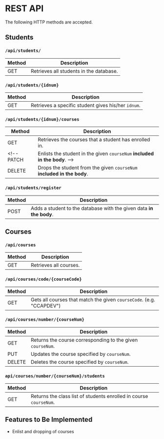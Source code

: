 # REST API

The following HTTP methods are accepted.

## Students

### ```/api/students/```

Method | Description
--- | ---
GET | Retrieves all students in the database.

### ```/api/students/{idnum}```

Method | Description
--- | ---
GET | Retrieves a specific student gives his/her ```idnum```.

### ```/api/students/{idnum}/courses```

Method | Description
--- | ---
GET | Retrieves the courses that a student has enrolled in.
<!-- PATCH | Enlists the student in the given ```courseNum``` **included in the body**. -->
DELETE | Drops the student from the given ```courseNum``` **included in the body**.

### ```/api/students/register```

Method | Description
--- | ---
POST | Adds a student to the database with the given data **in the body**.

## Courses

### ```/api/courses```

Method | Description
--- | ---
GET | Retrieves all courses.

### ```/api/courses/code/{courseCode}```

Method | Description
--- | ---
GET | Gets all courses that match the given ```courseCode```. (e.g. "CCAPDEV")

### ```/api/courses/number/{courseNum}```

Method | Description
--- | ---
GET | Returns the course corresponding to the given ```courseNum```.
PUT | Updates the course specified by ```courseNum```.
DELETE | Deletes the course specified by ```courseNum```.

### ```api/courses/number/{courseNum}/students```

Method | Description
--- | ---
GET | Returns the class list of students enrolled in course ```courseNum```.

## Features to Be Implemented

- Enlist and dropping of courses

